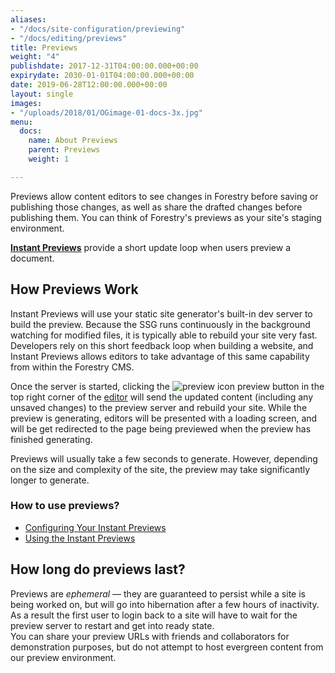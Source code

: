 ```yaml
---
aliases:
- "/docs/site-configuration/previewing"
- "/docs/editing/previews"
title: Previews
weight: "4"
publishdate: 2017-12-31T04:00:00.000+00:00
expirydate: 2030-01-01T04:00:00.000+00:00
date: 2019-06-28T12:00:00.000+00:00
layout: single
images:
- "/uploads/2018/01/OGimage-01-docs-3x.jpg"
menu:
  docs:
    name: About Previews
    parent: Previews
    weight: 1

---
```

Previews allow content editors to see changes in Forestry before saving or publishing those changes, as well as share the drafted changes before publishing them. You can think of Forestry's previews as your site's staging environment.

[**Instant Previews**](/docs/previews/instant-previews/) provide a short update loop when users preview a document.

## How Previews Work

Instant Previews will use your static site generator's built-in dev server to build the preview. Because the SSG runs continuously in the background watching for modified files, it is typically able to rebuild your site very fast. Developers rely on this short feedback loop when building a website, and Instant Previews allows editors to take advantage of this same capability from within the Forestry CMS.

Once the server is started, clicking the ![preview icon](/uploads/2018/01/preview-small.png) preview button in the top right corner of the [editor](/docs/editing/markdown-editor/) will send the updated content (including any unsaved changes) to the preview server and rebuild your site. While the preview is generating, editors will be presented with a loading screen, and will be get redirected to the page being previewed when the preview has finished generating.

Previews will usually take a few seconds to generate. However, depending on the size and complexity of the site, the preview may take significantly longer to generate.

### How to use previews?

* [Configuring Your Instant Previews](/docs/previews/instant-previews/)
* [Using the Instant Previews](/docs/previews/instant-previews-server/)

## How long do previews last?

Previews are _ephemeral_ — they are guaranteed to persist while a site is being worked on, but will go into hibernation after a few hours of inactivity.  
As a result the first user to login back to a site will have to wait for the preview server to restart and get into ready state.   
You can share your preview URLs with friends and collaborators for demonstration purposes, but do not attempt to host evergreen content from our preview environment.